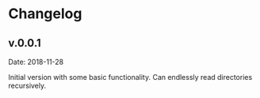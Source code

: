 # Changelog

## v.0.0.1
Date: 2018-11-28

Initial version with some basic functionality. Can endlessly read directories recursively.